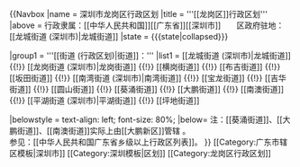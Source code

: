 {{Navbox
|name = 深圳市龙岗区行政区划
|title = '''[[龙岗区]]行政区划'''
|above = 行政隶属：[[中华人民共和国]][[广东省]][[深圳市]]　　区政府驻地：[[龙城街道 (深圳市)|龙城街道]]
|state = {{{state<includeonly>|collapsed</includeonly>}}}

|group1 = '''[[街道 (行政区划)|街道]]：'''
|list1 = [[龙城街道 (深圳市)|龙城街道]] {{!}} [[龙岗街道 (深圳市)|龙岗街道]] {{!}} [[横岗街道]] {{!}} [[布吉街道]] {{!}} [[坂田街道]] {{!}} [[南湾街道 (深圳市)|南湾街道]] {{!}} [[宝龙街道]] {{!}} [[吉华街道]] {{!}} [[圆山街道]] {{!}} [[葵涌街道]] {{!}} [[大鹏街道]] {{!}} [[南澳街道]] {{!}} [[平湖街道 (深圳市)|平湖街道]] {{!}} [[坪地街道]]

|belowstyle = text-align: left; font-size: 80%;
|below= 注：[[葵涌街道]]、[[大鹏街道]]、[[南澳街道]]实际上由[[大鹏新区]]管辖 。<br />参见：[[中华人民共和国广东省乡级以上行政区列表]]。
}}<noinclude> 
[[Category:广东市辖区模板|深圳市]]
[[Category:深圳模板|区划]]
[[Category:龙岗区行政区划]]
</noinclude>